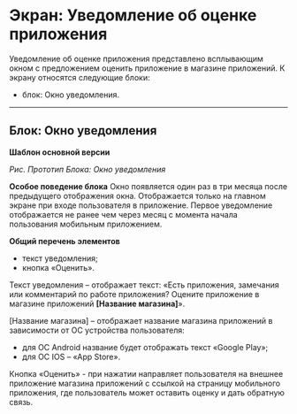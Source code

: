 # Экран: Уведомление об оценке приложения
Уведомление об оценке приложения представлено всплывающим окном с предложением оценить приложение в магазине приложений.
К экрану относятся следующие блоки:
- блок: Окно уведомления.
---
## Блок: Окно уведомления
**Шаблон основной версии**

*Рис. Прототип Блока: Окно уведомления*

**Особое поведение блока**
Окно появляется один раз в три месяца после предыдущего отображения окна. Отображается только на главном экране при входе пользователя в приложение. Первое уведомление отображается не ранее чем через месяц с момента начала пользования мобильным приложением.

**Общий перечень элементов**
- текст уведомления;
- кнопка «Оценить».

Текст уведомления – отображает текст: «Есть приложения, замечания или комментарий по работе приложения? Оцените приложение в магазине приложений **[Название магазина]**».

[Название магазина] – отображает название магазина приложений в зависимости от ОС устройства пользователя:
- для ОС Android название будет отображать текст «Google Play»;
- для ОС IOS – «App Store».

Кнопка «Оценить» - при нажатии направляет пользователя на внешнее приложение магазина приложений с ссылкой на страницу мобильного приложения, где пользователь может оставить оценку и дать обратную связь.

